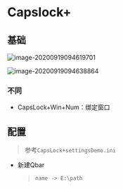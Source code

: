 <!-- 
title: Capslock+
sort: 
--> 
# Capslock+

## 基础

![image-20200919094619701](https://gitee.com/nmdfzf404/Image-hosting/raw/master/2020/20200919094626.png)

![image-20200919094638864](https://gitee.com/nmdfzf404/Image-hosting/raw/master/2020/20200919094639.png)

### 不同

- CapsLock+Win+Num：绑定窗口

## 配置 

> 参考`CapsLock+settingsDemo.ini`

- 新建Qbar

  > `name -> E:\path`
